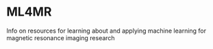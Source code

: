 # ML4MR
Info on resources for learning about and applying machine learning for magnetic resonance imaging research
